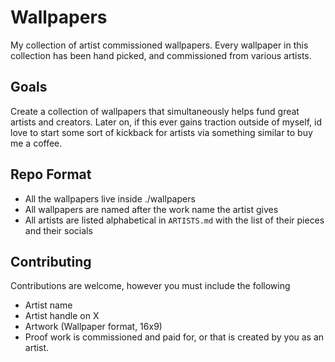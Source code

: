 # Wallpapers

My collection of artist commissioned wallpapers. Every wallpaper in this
collection has been hand picked, and commissioned from various artists.

## Goals

Create a collection of wallpapers that simultaneously helps fund great artists
and creators. Later on, if this ever gains traction outside of myself, id love
to start some sort of kickback for artists via something similar to buy me a
coffee.

## Repo Format

- All the wallpapers live inside ./wallpapers
- All wallpapers are named after the work name the artist gives
- All artists are listed alphabetical in `ARTISTS.md` with the list of their
  pieces and their socials

## Contributing

Contributions are welcome, however you must include the following

- Artist name
- Artist handle on X
- Artwork (Wallpaper format, 16x9)
- Proof work is commissioned and paid for, or that is created by you as an
  artist.
